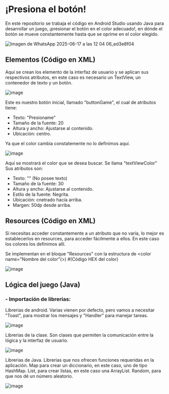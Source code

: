 # ¡Presiona el botón!

En este repositorio se trabaja el código en Android Studio usando Java para desarrollar un juego, ¡presionar el botón en el color adecuado!, en dónde el botón se mueve constantemente hasta que se oprime en el color elegido.

![Imagen de WhatsApp 2025-06-17 a las 12 04 06_ed3e8f04](https://github.com/user-attachments/assets/424cfc98-defd-4892-88e9-41dfa996b53e)


## Elementos (Código en XML)

Aquí se crean los elemento de la interfaz de usuario y se aplican sus respectivos atributos, en este caso es necesario un TextView, un contenedor de texto y un botón.

![image](https://github.com/user-attachments/assets/780d8221-080f-4547-94e2-de818aaae2a3)

Este es nuestro botón inicial, llamado "buttonGame", el cual de atributos tiene: 
- Texto: "Presioname"
- Tamaño de la fuente: 20
- Altura y ancho: Ajustarse al contenido.
- Ubicación: centro.

Ya que el color cambia constatemente no lo definimos aquí.

![image](https://github.com/user-attachments/assets/12f523f9-6263-468c-bdf9-b8e350d712f3)

Aquí se mostrará el color que se desea buscar. Se llama "textViewColor" Sus atributos son:
- Texto: "" (No posee texto)
- Tamaño de la fuente: 30
- Altura y ancho: Ajustarse al contenido.
- Estilo de la fuente: Negrita.
- Ubicación: cnetrado hacía arriba.
- Margen: 50dp desde arriba.

## Resources (Código en XML)

Sí necesitas acceder constantemente a un atributo que no varía, lo mejor es establecerlos en resources, para acceder fácilmente a ellos. En este caso los colores los definimos allí.

Se implementan en el bloque "Resources" con la estructura de <color name="Nombre del color"(>) #(Código HEX del color) </color>

![image](https://github.com/user-attachments/assets/f490d34b-89b8-438f-976c-5b73c7dc0b86)

## Lógica del juego (Java)

### - Importación de librerias:

Librerias de android. Varias vienen por defecto, pero vamos a necesitar "Toast", para mostrar los mensajes y "Handler" para manejar tareas.

![image](https://github.com/user-attachments/assets/9cef8f4f-5a40-45b8-8779-82e60a7e8ec9)

Librerias de la clase. Son clases que permiten la comunicación entre la lógica y la interfaz de usuario.

![image](https://github.com/user-attachments/assets/d87902a0-f26b-4c19-bf9b-dbd882918dc7)

Librerias de Java. Librerias que nos ofrecen funciones requeridas en la aplicación. Map para crear un diccionario, en este caso, uno de tipo HashMap. List, para crear listas, en este caso una ArrayList. Random, para que nos dé un número aleatorio.

![image](https://github.com/user-attachments/assets/c21f2119-a040-4b4b-838f-8f42c3eeb996)







